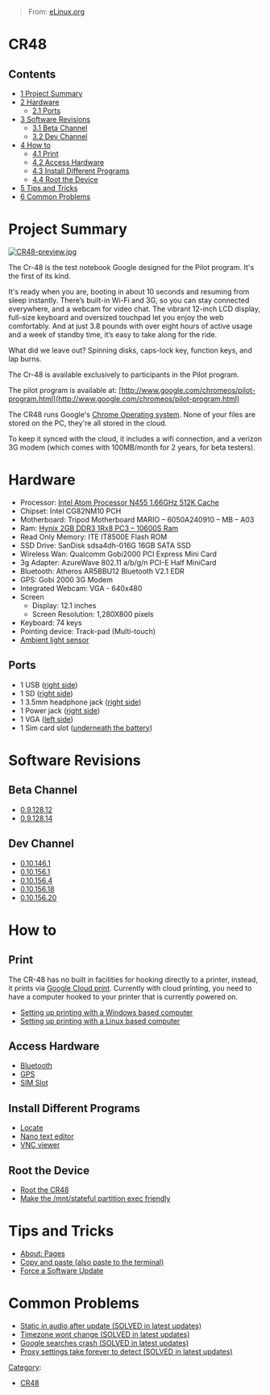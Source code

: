 > From: [eLinux.org](http://eLinux.org/CR48 "http://eLinux.org/CR48")


# CR48



## Contents

-   [1 Project Summary](#project-summary)
-   [2 Hardware](#hardware)
    -   [2.1 Ports](#ports)
-   [3 Software Revisions](#software-revisions)
    -   [3.1 Beta Channel](#beta-channel)
    -   [3.2 Dev Channel](#dev-channel)
-   [4 How to](#how-to)
    -   [4.1 Print](#print)
    -   [4.2 Access Hardware](#access-hardware)
    -   [4.3 Install Different Programs](#install-different-programs)
    -   [4.4 Root the Device](#root-the-device)
-   [5 Tips and Tricks](#tips-and-tricks)
-   [6 Common Problems](#common-problems)

# Project Summary

[![CR48-preview.jpg](http://eLinux.org/images/8/81/CR48-preview.jpg)](http://eLinux.org/File:CR48-preview.jpg)

The Cr-48 is the test notebook Google designed for the Pilot program.
It's the first of its kind.

It's ready when you are, booting in about 10 seconds and resuming from
sleep instantly. There’s built-in Wi-Fi and 3G, so you can stay
connected everywhere, and a webcam for video chat. The vibrant 12-inch
LCD display, full-size keyboard and oversized touchpad let you enjoy the
web comfortably. And at just 3.8 pounds with over eight hours of active
usage and a week of standby time, it’s easy to take along for the ride.

What did we leave out? Spinning disks, caps-lock key, function keys, and
lap burns.

The Cr-48 is available exclusively to participants in the Pilot program.

The pilot program is available at:
[http://www.google.com/chromeos/pilot-program.html](http://www.google.com/chromeos/pilot-program.html)

The CR48 runs Google's [Chrome Operating system](http://eLinux.org/ChromeOS "ChromeOS").
None of your files are stored on the PC, they're all stored in the
cloud.

To keep it synced with the cloud, it includes a wifi connection, and a
verizon 3G modem (which comes with 100MB/month for 2 years, for beta
testers).

# Hardware

-   Processor: [Intel Atom Processor N455 1.66GHz 512K
    Cache](http://eLinux.org/CR48-procinfo "CR48-procinfo")
-   Chipset: Intel CG82NM10 PCH
-   Motherboard: Tripod Motherboard MARIO – 6050A240910 – MB – A03
-   Ram: [Hynix 2GB DDR3 1Rx8 PC3 – 10600S
    Ram](http://eLinux.org/CR48-meminfo "CR48-meminfo")
-   Read Only Memory: ITE IT8500E Flash ROM
-   SSD Drive: SanDisk sdsa4dh-016G 16GB SATA SSD
-   Wireless Wan: Qualcomm Gobi2000 PCI Express Mini Card
-   3g Adapter: AzureWave 802.11 a/b/g/n PCI-E Half MiniCard
-   Bluetooth: Atheros AR5BBU12 Bluetooth V2.1 EDR
-   GPS: Gobi 2000 3G Modem
-   Integrated Webcam: VGA - 640x480
-   Screen
    -   Display: 12.1 inches
    -   Screen Resolution: 1,280X800 pixels
-   Keyboard: 74 keys
-   Pointing device: Track-pad (Multi-touch)
-   [Ambient light sensor](http://eLinux.org/CR48-lightsensor "CR48-lightsensor")



## Ports

-   1 USB ([right
    side](http://eLinux.org/File:CR48-side-right.jpg "File:CR48-side-right.jpg"))
-   1 SD ([right
    side](http://eLinux.org/File:CR48-side-right.jpg "File:CR48-side-right.jpg"))
-   1 3.5mm headphone jack ([right
    side](http://eLinux.org/File:CR48-side-right.jpg "File:CR48-side-right.jpg"))
-   1 Power jack ([right
    side](http://eLinux.org/File:CR48-side-right.jpg "File:CR48-side-right.jpg"))
-   1 VGA ([left
    side](http://eLinux.org/File:CR48-side-left.jpg "File:CR48-side-left.jpg"))
-   1 Sim card slot ([underneath the
    battery](http://eLinux.org/File:CR48-sim-slot.jpg "File:CR48-sim-slot.jpg"))

# Software Revisions

## Beta Channel

-   [0.9.128.12](http://eLinux.org/index.php?title=CR48-updatebeta0.9.128.12&action=edit&redlink=1 "CR48-updatebeta0.9.128.12 (page does not exist)")
-   [0.9.128.14](http://eLinux.org/CR48-updatebeta0.9.128.14 "CR48-updatebeta0.9.128.14")

## Dev Channel

-   [0.10.146.1](http://eLinux.org/index.php?title=CR48-updatedev0.10.146.1&action=edit&redlink=1 "CR48-updatedev0.10.146.1 (page does not exist)")
-   [0.10.156.1](http://eLinux.org/index.php?title=CR48-updatedev0.10.156.1&action=edit&redlink=1 "CR48-updatedev0.10.156.1 (page does not exist)")
-   [0.10.156.4](http://eLinux.org/index.php?title=CR48-updatedev0.10.156.4&action=edit&redlink=1 "CR48-updatedev0.10.156.4 (page does not exist)")
-   [0.10.156.18](http://eLinux.org/CR48-updatedev0.10.156.18 "CR48-updatedev0.10.156.18")
-   [0.10.156.20](http://eLinux.org/index.php?title=CR48-updatedev0.10.156.20&action=edit&redlink=1 "CR48-updatedev0.10.156.20 (page does not exist)")

# How to

## Print

The CR-48 has no built in facilities for hooking directly to a printer,
instead, it prints via [Google Cloud
print](http://code.google.com/apis/cloudprint/docs/overview.html).
Currently with cloud printing, you need to have a computer hooked to
your printer that is currently powered on.

-   [Setting up printing with a Windows based
    computer](http://www.google.com/landing/cloudprint/win-enable.html)
-   [Setting up printing with a Linux based
    computer](http://eLinux.org/CR48-LinuxPrint "CR48-LinuxPrint")

## Access Hardware

-   [Bluetooth](http://eLinux.org/CR48-Bluetooth "CR48-Bluetooth")
-   [GPS](http://eLinux.org/CR48-GPS "CR48-GPS")
-   [SIM Slot](http://eLinux.org/CR48-SIM "CR48-SIM")

## Install Different Programs

-   [Locate](http://eLinux.org/CR48-Locate "CR48-Locate")
-   [Nano text editor](http://eLinux.org/CR48-Nano "CR48-Nano")
-   [VNC viewer](http://eLinux.org/CR48-JavaVNC "CR48-JavaVNC")

## Root the Device

-   [Root the CR48](http://eLinux.org/CR48-rooting "CR48-rooting")
-   [Make the /mnt/stateful partition exec
    friendly](http://eLinux.org/CR48-stateful-exec "CR48-stateful-exec")

# Tips and Tricks

-   [About: Pages](http://eLinux.org/CR48-About_pages "CR48-About pages")
-   [Copy and paste (also paste to the
    terminal)](http://eLinux.org/CR48-CopyPaste "CR48-CopyPaste")
-   [Force a Software Update](http://eLinux.org/CR48-ForceUpdate "CR48-ForceUpdate")

# Common Problems

-   [Static in audio after update (SOLVED in latest
    updates)](http://eLinux.org/CR48-Static_in_audio_after_update "CR48-Static in audio after update")
-   [Timezone wont change (SOLVED in latest
    updates)](http://eLinux.org/CR48-Timezone_wont_change "CR48-Timezone wont change")
-   [Google searches crash (SOLVED in latest
    updates)](http://eLinux.org/CR48-Google_searches_crash "CR48-Google searches crash")
-   [Proxy settings take forever to detect (SOLVED in latest
    updates)](http://eLinux.org/CR48-proxy-settings-issue "CR48-proxy-settings-issue")


[Category](http://eLinux.org/Special:Categories "Special:Categories"):

-   [CR48](http://eLinux.org/Category:CR48 "Category:CR48")

